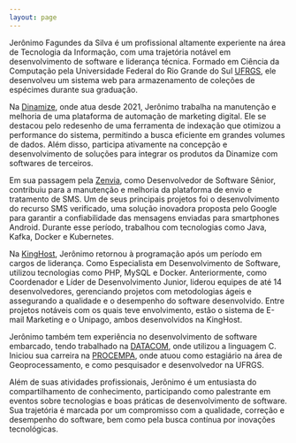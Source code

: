 ```yaml
---
layout: page
---
```

Jerônimo Fagundes da Silva é um profissional altamente experiente na área de Tecnologia da Informação, com uma trajetória notável em desenvolvimento de software e liderança técnica. Formado em Ciência da Computação pela Universidade Federal do Rio Grande do Sul [UFRGS](https://ufrgs.br/), ele desenvolveu um sistema web para armazenamento de coleções de espécimes durante sua graduação.

Na [Dinamize](https://www.dinamize.com.br/), onde atua desde 2021, Jerônimo trabalha na manutenção e melhoria de uma plataforma de automação de marketing digital. Ele se destacou pelo redesenho de uma ferramenta de indexação que otimizou a performance do sistema, permitindo a busca eficiente em grandes volumes de dados. Além disso, participa ativamente na concepção e desenvolvimento de soluções para integrar os produtos da Dinamize com softwares de terceiros.

Em sua passagem pela [Zenvia](https://www.zenvia.com.br/), como Desenvolvedor de Software Sênior, contribuiu para a manutenção e melhoria da plataforma de envio e tratamento de SMS. Um de seus principais projetos foi o desenvolvimento do recurso SMS verificado, uma solução inovadora proposta pelo Google para garantir a confiabilidade das mensagens enviadas para smartphones Android. Durante esse período, trabalhou com tecnologias como Java, Kafka, Docker e Kubernetes.

Na [KingHost](https://king.host/), Jerônimo retornou à programação após um período em cargos de liderança. Como Especialista em Desenvolvimento de Software, utilizou tecnologias como PHP, MySQL e Docker. Anteriormente, como Coordenador e Líder de Desenvolvimento Junior, liderou equipes de até 14 desenvolvedores, gerenciando projetos com metodologias ágeis e assegurando a qualidade e o desempenho do software desenvolvido. Entre projetos notáveis com os quais teve envolvimento, estão o sistema de E-mail Marketing e o Unipago, ambos desenvolvidos na KingHost.

Jerônimo também tem experiência no desenvolvimento de software embarcado, tendo trabalhado na [DATACOM](https://www.datacom.ind.br), onde utilizou a linguagem C. Iniciou sua carreira na [PROCEMPA](https://prefeitura.poa.br/procempa), onde atuou como estagiário na área de Geoprocessamento, e como pesquisador e desenvolvedor na UFRGS.

Além de suas atividades profissionais, Jerônimo é um entusiasta do compartilhamento de conhecimento, participando como palestrante em eventos sobre tecnologias e boas práticas de desenvolvimento de software. Sua trajetória é marcada por um compromisso com a qualidade, correção e desempenho do software, bem como pela busca contínua por inovações tecnológicas.